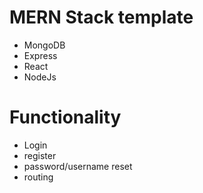 # MERN Stack template
- MongoDB
- Express
- React
- NodeJs

# Functionality
- Login
- register
- password/username reset
- routing


